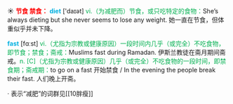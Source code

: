 ☀ <font color="red">**节食 禁食：**</font>
<font color="sky blue">**diet**</font> ['daɪət] 
<font color="#00b050">vi.（为减肥而）节食，或只吃特定的食物：</font>She’s always dieting but she never seems to lose any weight. 她一直在节食，但体重似乎并未下降。 

<font color="sky blue">**fast**</font> [fɑːst] 
<font color="#00b050">vi.（尤指为宗教或健康原因）一段时间内几乎（或完全）不吃食物，即节食；禁食；斋戒：</font>Muslims fast during Ramadan. 伊斯兰教徒在斋月期间斋戒。<font color="#00b050">n. [C]（尤指为宗教或健康原因）几乎（或完全）不吃食物的一段时间，即禁食期；斋戒期：</font>to go on a fast 开始禁食 / In the evening the people break their fast. 人们晚上开斋。

· 表示“减肥”的词群见[[10胖瘦]]
